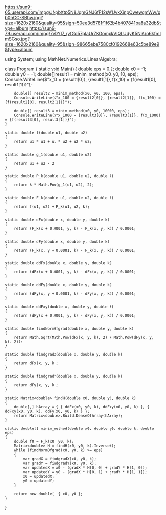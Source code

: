 https://sun9-65.userapi.com/impg/JNpbXtp5N8JqmGNJ6fF12sWUvkXinpOwewgmWw/gb0hCC-SBhw.jpg?size=1620x2160&quality=95&sign=50ee3d5781f1f62b4b407841ba8a32db&type=album
https://sun9-79.userapi.com/impg/7vDYI7_ryfGd57pIaUrZKGompkVIQLUdyK5NiA/o6kfmImSGso.jpg?size=1620x2160&quality=95&sign=98665ebe7580cf0192668e63c5be89e9&type=album


using System;
using MathNet.Numerics.LinearAlgebra;

class Program
{
    static void Main()
    {
        double eps = 0.2;
        double x0 = -1;
        double y0 = -1;
        double[] result1 = minim_method(x0, y0, 10, eps);
        Console.WriteLine($"x_10 = {result1[0]}, {result1[1]}, f(x_10) = {f(result1[0], result1[1])}");

        double[] result2 = minim_method(x0, y0, 100, eps);
        Console.WriteLine($"x_100 = {result2[0]}, {result2[1]}, f(x_100) = {f(result2[0], result2[1])}");

        double[] result3 = minim_method(x0, y0, 10000, eps);
        Console.WriteLine($"x_1000 = {result3[0]}, {result3[1]}, f(x_1000) = {f(result3[0], result3[1])}");
    }

    static double f(double u1, double u2)
    {
        return u1 * u1 + u1 * u2 + u2 * u2;
    }

    static double g_1(double u1, double u2)
    {
        return u1 + u2 - 2;
    }

    static double P_k(double u1, double u2, double k)
    {
        return k * Math.Pow(g_1(u1, u2), 2);
    }

    static double F_k(double u1, double u2, double k)
    {
        return f(u1, u2) + P_k(u1, u2, k);
    }

    static double dFx(double x, double y, double k)
    {
        return (F_k(x + 0.0001, y, k) - F_k(x, y, k)) / 0.0001;
    }

    static double dFy(double x, double y, double k)
    {
        return (F_k(x, y + 0.0001, k) - F_k(x, y, k)) / 0.0001;
    }

    static double ddFx(double x, double y, double k)
    {
        return (dFx(x + 0.0001, y, k) - dFx(x, y, k)) / 0.0001;
    }

    static double ddFy(double x, double y, double k)
    {
        return (dFy(x, y + 0.0001, k) - dFy(x, y, k)) / 0.0001;
    }

    static double ddFxy(double x, double y, double k)
    {
        return (dFy(x + 0.0001, y, k) - dFy(x, y, k)) / 0.0001;
    }

    static double findNormOfgrad(double x, double y, double k)
    {
        return Math.Sqrt(Math.Pow(dFx(x, y, k), 2) + Math.Pow(dFy(x, y, k), 2));
    }

    static double findgradX(double x, double y, double k)
    {
        return dFx(x, y, k);
    }

    static double findgradY(double x, double y, double k)
    {
        return dFy(x, y, k);
    }

    static Matrix<double> findH(double x0, double y0, double k)
    {
        double[,] hArray = { { ddFx(x0, y0, k), ddFxy(x0, y0, k) }, { ddFxy(x0, y0, k), ddFy(x0, y0, k) } };
        return Matrix<double>.Build.DenseOfArray(hArray);
    }

    static double[] minim_method(double x0, double y0, double k, double eps)
    {
        double f0 = F_k(x0, y0, k);
        Matrix<double> H = findH(x0, y0, k).Inverse();
        while (findNormOfgrad(x0, y0, k) >= eps)
        {
            var gradX = findgradX(x0, y0, k);
            var gradY = findgradY(x0, y0, k);
            var updatedX = x0 - (gradX * H[0, 0] + gradY * H[1, 0]);
            var updatedY = y0 - (gradX * H[0, 1] + gradY * H[1, 1]);
            x0 = updatedX;
            y0 = updatedY;
        }

        return new double[] { x0, y0 };
    }
}
